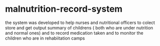 # malnutrition-record-system
the system was developed to help nurses and nutritional officers to colect store and get output summary of childrens ( both who are under nutrition and normal ones) and to record medication taken and to monitor the children who are in rehabiitation camps 

